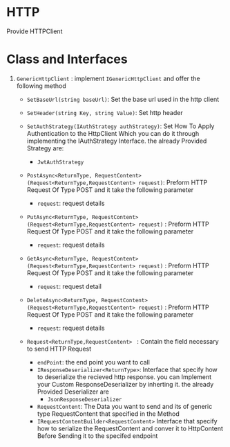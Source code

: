 ﻿# HTTP
Provide HTTPClient
# Class and Interfaces
1. ```GenericHttpClient``` : implement ```IGenericHttpClient``` and offer the following method
      - ```SetBaseUrl(string baseUrl)```: Set the base url used in the http client


      - ```SetHeader(string Key, string Value)```: Set http header


      - ```SetAuthStrategy(IAuthStrategy authStrategy)```: Set How To Apply Authentication to the HttpClient Which you can do it through implementing the IAuthStrategy Interface. the already Provided Strategy are:
          - ```JwtAuthStrategy```


      - ```PostAsync<ReturnType, RequestContent>(Request<ReturnType,RequestContent> request)```: Preform HTTP Request Of Type POST and it take the following parameter 
          - ```request```: request details


      - ```PutAsync<ReturnType, RequestContent>(Request<ReturnType,RequestContent> request)``` : Preform HTTP Request Of Type POST and it take the following parameter
          - ```request```: request details


      - ```GetAsync<ReturnType, RequestContent>(Request<ReturnType,RequestContent> request)``` : Preform HTTP Request Of Type POST and it take the following parameter
          - ```request```: request detail      


      - ```DeleteAsync<ReturnType, RequestContent>(Request<ReturnType,RequestContent> request)``` : Preform HTTP Request Of Type POST and it take the following parameter
          - ```request```: request details

     
     
     - ```Request<ReturnType,RequestContent> ``` : Contain the field necessary to send HTTP Request
          - ```endPoint```: the end point you want to call 
          - ```IResponseDeserializer<ReturnType>```: Interface that specify how to deserialize the recieved http response. you can Implement your Custom ResponseDeserializer by inherting it. the already Provided Deserializer are
              - ```JsonResponseDeserializer```
          - ```RequestContent```: The Data you want to send and its of generic type RequestContent that specified in the Method
          - ```IRequestContentBuilder<RequestContent>``` Interface that specify how to serialize the RequestContent and conver it to HttpContent Before Sending it to the specifed endpoint